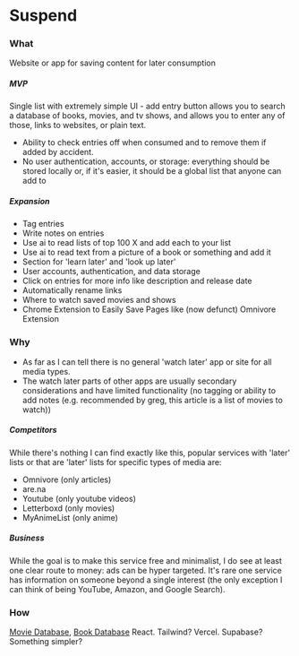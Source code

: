 # Suspend
### What
Website or app for saving content for later consumption
##### MVP
Single list with extremely simple UI - add entry button allows you to search a database of books, movies, and tv shows, and allows you to enter any of those, links to websites, or plain text.
- Ability to check entries off when consumed and to remove them if added by accident.
- No user authentication, accounts, or storage: everything should be stored locally or, if it's easier, it should be a global list that anyone can add to
##### Expansion
- Tag entries
- Write notes on entries
- Use ai to read lists of top 100 X and add each to your list
- Use ai to read text from a picture of a book or something and add it
- Section for 'learn later' and 'look up later'
- User accounts, authentication, and data storage
- Click on entries for more info like description and release date
- Automatically rename links
- Where to watch saved movies and shows
- Chrome Extension to Easily Save Pages like (now defunct) Omnivore Extension
### Why
- As far as I can tell there is no general 'watch later' app or site for all media types.
- The watch later parts of other apps are usually secondary considerations and have limited functionality (no tagging or ability to add notes (e.g. recommended by greg, this article is a list of movies to watch))
##### Competitors
While there's nothing I can find exactly like this, popular services with 'later' lists or that are 'later' lists for specific types of media are:
- Omnivore (only articles)
- are.na
- Youtube (only youtube videos)
- Letterboxd (only movies)
- MyAnimeList (only anime)
##### Business
While the goal is to make this service free and minimalist, I do see at least one clear route to money: ads can be hyper targeted. It's rare one service has information on someone beyond a single interest (the only exception I can think of being YouTube, Amazon, and Google Search).
### How
[Movie Database](https://www.omdbapi.com/), [Book Database](https://isbndb.com/apidocs/v2)
React. Tailwind? Vercel. Supabase? Something simpler?
